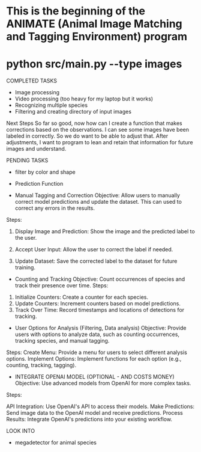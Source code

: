# This is the beginning of the ANIMATE (Animal Image Matching and Tagging Environment) program

# python src/main.py --type images


COMPLETED TASKS
- Image processing
- Video processing (too heavy for my laptop but it works)
- Recognizing multiple species
- Filtering and creating directory of input images


Next Steps
So far so good, now how can I create a function that makes corrections based on the observations. I can see some images have been labeled in correctly. So we do want to be able to adjust that. After adjustments, I want to program to lean and retain that information for future images and understand.



PENDING TASKS
- filter by color and shape


- Prediction Function

- Manual Tagging and Correction
Objective: Allow users to manually correct model predictions and update the dataset. This can used to correct any errors in the results.

Steps:
1. Display Image and Prediction: Show the image and the predicted label to the user.

2. Accept User Input: Allow the user to correct the label if needed.

3. Update Dataset: Save the corrected label to the dataset for future training.

- Counting and Tracking
Objective: Count occurrences of species and track their presence over time.
Steps:
1. Initialize Counters: Create a counter for each species.
2. Update Counters: Increment counters based on model predictions.
3. Track Over Time: Record timestamps and locations of detections for tracking.

- User Options for Analysis (Filtering, Data analysis)
Objective: Provide users with options to analyze data, such as counting occurrences, tracking species, and manual tagging.

Steps:
Create Menu: Provide a menu for users to select different analysis options.
Implement Options: Implement functions for each option (e.g., counting, tracking, tagging).



- INTEGRATE OPENAI MODEL (OPTIONAL - AND COSTS MONEY)
Objective: Use advanced models from OpenAI for more complex tasks.

Steps:

API Integration: Use OpenAI's API to access their models.
Make Predictions: Send image data to the OpenAI model and receive predictions.
Process Results: Integrate OpenAI's predictions into your existing workflow.

LOOK INTO
- megadetector for animal species
